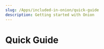 ```yaml
---
slug: /Apps/included-in-onion/quick-guide
description: Getting started with Onion
---
```


# Quick Guide

